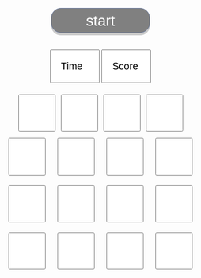 <html>
<head>
<script async src="https://www.googletagmanager.com/gtag/js?id=G-FS3WN7E3DE"></script>
<script>
  window.dataLayer = window.dataLayer || [];
  function gtag(){dataLayer.push(arguments);}
  gtag('js', new Date());

  gtag('config', 'G-FS3WN7E3DE');
</script>
<meta http-equiv="content-type" content="text/html; charset=UTF-8">
<style>
input[type=checkbox] {
    width: 75px;
    height: 75px;
    vertical-align: middle;
}
.start{
  width: 200px;
  padding: 25px;
  box-sizing: border-box;
  border: 1px solid #68779a;
  background: #cbe8fa;
  cursor: pointer;
  text-decoration: none;
  display: block;
  background: gray;
  color: #fff;
  height: 50px;
  border-radius: 20px;
  line-height: 40px;
  align-items: center;
  padding: 10px 0;
  line-height: 1;
  font-size: 30px;
  margin-top: 350px;
  box-shadow: 0 5px 0 rgba(0, 0, 0, 0.2);
  width: 200px;
}
.ana2{
    width: 100px;
    padding: 20px;
    font-size: 20px; 
}
.ana{
   margin: 10;
}
</style>
<script>
window.onload = function() {
	var startTime;
	var time;

	function start() {
		for (var i = 0; i < document.moguratataki.ana.length; ++i) {
			document.moguratataki.ana[i].disabled = true;
			document.moguratataki.ana[i].checked = false;
		}
		startTime = Date.now();
		document.moguratataki.point.value = 0;
		document.moguratataki.start.disabled = true;
		tokei();
		mogura();
	}

	function tokei() {
		time = Math.floor((Date.now() - startTime) / 1000);
		if (time >= 30) {
			for (var i = 0; i < document.moguratataki.ana.length; ++i) {
				document.moguratataki.ana[i].disabled = true;
			}
			document.moguratataki.time.value = 30;
			alert('ぷっww ' + document.moguratataki.point.value + '匹WWWWW');
			document.moguratataki.start.disabled = false;
			return;
		}
		document.moguratataki.time.value = time;
		setTimeout(tokei, 300);
	}

	function mogura() {
		if (time < 30) {
			document.moguratataki.time.value = time;
			for (var i = 0; i < document.moguratataki.ana.length; ++i) {
				document.moguratataki.ana[i].disabled = true;
				document.moguratataki.ana[i].checked = false;
			}
			for (var i = 0; i < 4; ++i) {
				var j = Math.floor(document.moguratataki.ana.length * Math.random());
				document.moguratataki.ana[j].disabled = false;
				document.moguratataki.ana[j].checked = true;
			}
			setTimeout(mogura, 950);
		}
	}

	function tataku(e) {
		if (!e.target.disabled) {
			e.target.disabled = true;
			document.moguratataki.point.value = +document.moguratataki.point.value + 1;
		}
	}

	document.moguratataki.start.addEventListener('click', start);
	for (var i = 0; i < document.moguratataki.ana.length; ++i) {
		document.moguratataki.ana[i].addEventListener('click', tataku);
	}
}
</script>
</head>
<body>
<center>
	<form name="moguratataki">
		<input type="button" name="start" value="start" class="start">
		<br>
		<br>
		<input type="text" name="time" value="Time" size="4" class="ana2" readonly>
		<input type="text" name="point" value="Score" size="4" class="ana2" readonly>
		<div style="margin:20px;">
			<input type="checkbox" name="ana">
			<input type="checkbox" name="ana">
			<input type="checkbox" name="ana">
			<input type="checkbox" name="ana">
			<br>
			<input type="checkbox" name="ana" class="ana">
			<input type="checkbox" name="ana" class="ana">
			<input type="checkbox" name="ana" class="ana">
			<input type="checkbox" name="ana" class="ana">
                        <br>
                        <input type="checkbox" name="ana" class="ana">
			<input type="checkbox" name="ana" class="ana">
			<input type="checkbox" name="ana" class="ana">
			<input type="checkbox" name="ana" class="ana">
                        <br> 
                        <input type="checkbox" name="ana" class="ana">
			<input type="checkbox" name="ana" class="ana">
			<input type="checkbox" name="ana" class="ana">
			<input type="checkbox" name="ana" class="ana">
		</div>
	</form>
</center>
</body>
</html>

